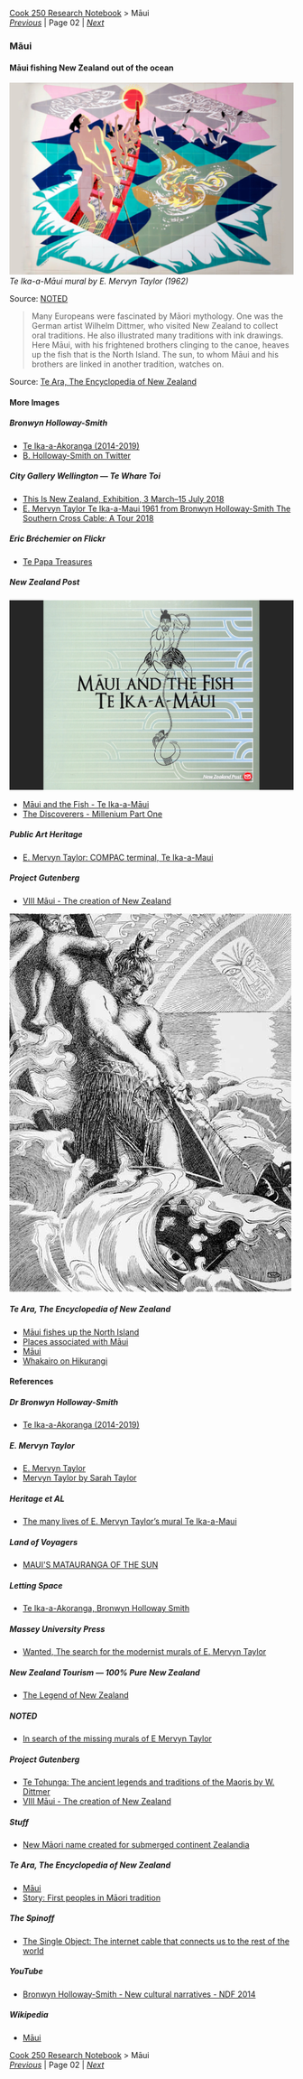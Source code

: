 [Cook 250 Research Notebook](../) > Māui  
*[Previous](../p01-cook-250/)* | Page 02 | *[Next](../p03-terra-australis/)*
### Māui

#### Māui fishing New Zealand out of the ocean

![Te Ika-a-Māui mural by E. Mervyn Taylor (1962)](pictures/148x100-WxHmm-te-ika-a-maui-mural-by-e-mervyn-taylor.jpg)
*Te Ika-a-Māui mural by E. Mervyn Taylor (1962)*

Source: [NOTED](https://www.noted.co.nz/culture/culture-arts/e-mervyn-taylor-in-search-of-the-missing-murals-of-a-kiwi-artist)

> Many Europeans were fascinated by Māori mythology.
> One was the German artist Wilhelm Dittmer,
> who visited New Zealand to collect oral traditions.
> He also illustrated many traditions with ink drawings.
> Here Māui, with his frightened brothers clinging to the canoe,
> heaves up the fish that is the North Island.
> The sun, to whom Māui and his brothers are linked
> in another tradition, watches on.

Source: [Te Ara, The Encyclopedia of New Zealand](https://teara.govt.nz/en/artwork/2383/maui-fishing-new-zealand-out-of-the-ocean)

#### More Images

##### Bronwyn Holloway-Smith

* [Te Ika-a-Akoranga (2014-2019)](https://hollowaysmith.nz/te-ika-a-akoranga/)
* [B. Holloway-Smith on Twitter](https://twitter.com/hollowaysmith/status/1111449338100609025/photo/1)

##### City Gallery Wellington — Te Whare Toi

* [This Is New Zealand, Exhibition, 3 March–15 July 2018](https://citygallery.org.nz/exhibitions/this-is-new-zealand/)
* [E. Mervyn Taylor Te Ika-a-Maui 1961 from Bronwyn Holloway-Smith The Southern Cross Cable: A Tour 2018](https://citygallery.org.nz/wp-content/uploads/2018/04/TeIkaAMaui_forCGWPuzzle-1024x821.jpg)

##### Eric Bréchemier on Flickr

* [Te Papa Treasures](https://www.flickr.com/photos/eric_brechemier/3319884409/in/album-72157611251752316/)

##### New Zealand Post

![Māui and the Fish - Te Ika-a-Māui, by David Hakaraia](pictures/15x10cm-maui-and-the-fish.jpg)

* [Māui and the Fish - Te Ika-a-Māui](https://stamps.nzpost.co.nz/new-zealand/2018/maui-and-fish-te-ika-maui)
* [The Discoverers - Millenium Part One](https://stamps.nzpost.co.nz/new-zealand/1997/discoverers-millenium-part-one)

##### Public Art Heritage

* [E. Mervyn Taylor: COMPAC terminal, Te Ika-a-Maui](https://publicart.nz/2016/04/10/emt-compac-building-te-ika-a-maui/)

##### Project Gutenberg

* [VIII Māui - The creation of New Zealand](https://www.gutenberg.org/files/54610/54610-h/54610-h.htm#VIII)

![Māui fishing New Zealand out of the ocean](pictures/maui-fishing-new-zealand.jpg)

##### Te Ara, The Encyclopedia of New Zealand

* [Māui fishes up the North Island](https://teara.govt.nz/en/artwork/5982/maui-fishes-up-the-north-island)
* [Places associated with Māui](https://teara.govt.nz/en/map/2382/places-associated-with-maui)
* [Māui](https://teara.govt.nz/en/document/3802/maui)
* [Whakairo on Hikurangi](https://teara.govt.nz/en/photograph/33352/whakairo-on-hikurangi)

#### References

##### Dr Bronwyn Holloway-Smith

* [Te Ika-a-Akoranga (2014-2019)](https://hollowaysmith.nz/te-ika-a-akoranga/)

##### E. Mervyn Taylor

* [E. Mervyn Taylor](https://emervyntaylor.co.nz/)
* [Mervyn Taylor by Sarah Taylor](https://emervyntaylor.co.nz/wp-content/uploads/2015/09/bio.pdf)

##### Heritage et AL

* [ The many lives of E. Mervyn Taylor’s mural Te Ika-a-Maui](https://heritageetal.blogspot.com/2020/09/the-many-lives-of-e-mervyn-taylors.html)

##### Land of Voyagers

* [MAUI'S MATAURANGA OF THE SUN](https://www.thevoyage.co.nz/en/video/72_MAUI-S-MATAURANGA-OF-THE-SUN)

##### Letting Space

* [Te Ika-a-Akoranga, Bronwyn Holloway Smith](http://www.lettingspace.org.nz/te-ika-a-akoranga/)

##### Massey University Press

* [Wanted, The search for the modernist murals of E. Mervyn Taylor](https://www.masseypress.ac.nz/books/wanted/)

##### New Zealand Tourism — 100% Pure New Zealand

* [The Legend of New Zealand](https://www.newzealand.com/us/feature/the-legend-of-new-zealand/)

##### NOTED

* [In search of the missing murals of E Mervyn Taylor](https://www.noted.co.nz/culture/culture-arts/e-mervyn-taylor-in-search-of-the-missing-murals-of-a-kiwi-artist)

##### Project Gutenberg

* [Te Tohunga: The ancient legends and traditions of the Maoris by W. Dittmer](https://www.gutenberg.org/ebooks/54610)
* [VIII Māui - The creation of New Zealand](https://www.gutenberg.org/files/54610/54610-h/54610-h.htm#VIII)

##### Stuff

* [New Māori name created for submerged continent Zealandia](https://www.stuff.co.nz/national/112578516/new-mori-name-created-for-submerged-continent-zealandia)

##### Te Ara, The Encyclopedia of New Zealand

* [Māui](https://teara.govt.nz/en/first-peoples-in-maori-tradition/page-3)
* [Story: First peoples in Māori tradition](https://teara.govt.nz/en/first-peoples-in-maori-tradition)

##### The Spinoff

* [The Single Object: The internet cable that connects us to the rest of the world](https://thespinoff.co.nz/partner/objectspace/01-04-2020/the-single-object-the-internet-cable-that-connects-us-to-the-rest-of-the-world/)

##### YouTube

* [Bronwyn Holloway-Smith - New cultural narratives - NDF 2014](https://www.youtube.com/watch?v=L1KET70IDAY)

##### Wikipedia

* [Māui](https://en.wikipedia.org/wiki/M%C4%81ui_(mythology))

[Cook 250 Research Notebook](../) > Māui  
*[Previous](../p01-cook-250/)* | Page 02 | *[Next](../p03-terra-australis/)*
